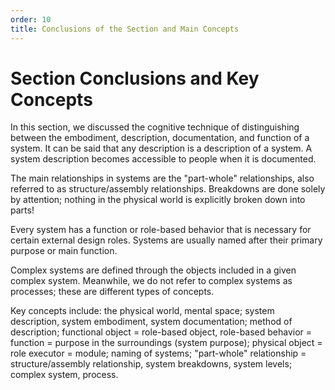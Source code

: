 ```yaml
---
order: 10
title: Conclusions of the Section and Main Concepts
---
```


# Section Conclusions and Key Concepts

In this section, we discussed the cognitive technique of distinguishing between the embodiment, description, documentation, and function of a system. It can be said that any description is a description of a system. A system description becomes accessible to people when it is documented.

The main relationships in systems are the "part-whole" relationships, also referred to as structure/assembly relationships. Breakdowns are done solely by attention; nothing in the physical world is explicitly broken down into parts!

Every system has a function or role-based behavior that is necessary for certain external design roles. Systems are usually named after their primary purpose or main function.

Complex systems are defined through the objects included in a given complex system. Meanwhile, we do not refer to complex systems as processes; these are different types of concepts.

Key concepts include: the physical world, mental space; system description, system embodiment, system documentation; method of description; functional object = role-based object, role-based behavior = function = purpose in the surroundings (system purpose); physical object = role executor = module; naming of systems; "part-whole" relationship = structure/assembly relationship, system breakdowns, system levels; complex system, process.